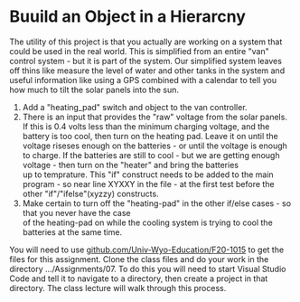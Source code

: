 # Buuild an Object in a Hierarcny

The utility of this project is that you actually are working on a system that could be used in the
real world.  This is simplified from an entire "van" control system - but it is part of the system.
Our simplified system leaves off thins like measure the level of water and other tanks in the system
and useful information like using a GPS combined with a calendar to tell you how much to tilt the
solar panels into the sun.

1. Add a "heating_pad"  switch and object to the van controller.
2. There is an input that provides the "raw" voltage from the solar panels.  If this is 0.4 volts less than the minimum
	charging voltage, and the battery is too cool, then turn on the heating pad.  Leave it on until the voltage	
	riseses enough on the batteries - or until the voltage is enough to charge.  If the batteries are
	still to cool - but we are getting enough voltage - then turn on the "heater" and bring the batteries	
	up to temprature.
	This "if" construct needs to be added to the main program - so near line XYXXY in the file - at the	
	first test before the other "if"/"ifelse"(xyzzy) constructs.
3. Make certain to turn off the "heating-pad" in the other if/else cases - so that you never have the case	
	of the heating-pad on while the cooling system is trying to cool the batteries at the same time.


You will need to use [github.com/Univ-Wyo-Education/F20-1015](github.com/Univ-Wyo-Education/F20-1015)
to get the files for this assignment.  Clone the class files and
do your work in the directory .../Assignments/07.   To do this you will need to start Visual Studio Code
and tell it to navigate to a directory, then create a project in that directory.   The class lecture
will walk through this process.


